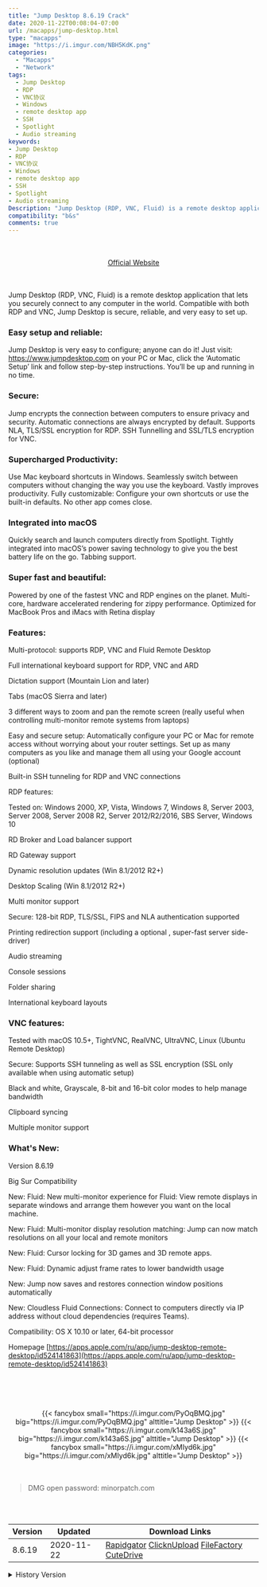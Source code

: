 ```yaml
---
title: "Jump Desktop 8.6.19 Crack"
date: 2020-11-22T00:08:04-07:00
url: /macapps/jump-desktop.html
type: "macapps"
image: "https://i.imgur.com/NBH5KdK.png"
categories:
  - "Macapps"
  - "Network"
tags:
  - Jump Desktop
  - RDP
  - VNC协议
  - Windows
  - remote desktop app
  - SSH
  - Spotlight
  - Audio streaming
keywords:
- Jump Desktop
- RDP
- VNC协议
- Windows
- remote desktop app
- SSH
- Spotlight
- Audio streaming
Description: "Jump Desktop (RDP, VNC, Fluid) is a remote desktop application that lets you securely connect to any computer in the world. Compatible with both RDP and VNC, Jump Desktop is secure, reliable, and very easy to set up."
compatibility: "b&s"
comments: true
---
```


<br/>
<br/>
<center>
<a href="https://apps.apple.com/ru/app/jump-desktop-remote-desktop/id524141863" target="blank"><div class="border px-4 border-blue-500 rounded-lg transition duration-500 
    ease-in-out w-48 text-lg text-blue-500 text-center hover:bg-blue-500 hover:text-white">
  Official Website 
</div></a>
</center>
<br/>
<br/>

Jump Desktop (RDP, VNC, Fluid) is a remote desktop application that lets you securely connect to any computer in the world. Compatible with both RDP and VNC, Jump Desktop is secure, reliable, and very easy to set up.

### Easy setup and reliable:

Jump Desktop is very easy to configure; anyone can do it! Just visit: https://www.jumpdesktop.com on your PC or Mac, click the ‘Automatic Setup’ link and follow step-by-step instructions. You’ll be up and running in no time.

### Secure:

Jump encrypts the connection between computers to ensure privacy and security. Automatic connections are always encrypted by default. Supports NLA, TLS/SSL encryption for RDP. SSH Tunnelling and SSL/TLS encryption for VNC.

### Supercharged Productivity:

Use Mac keyboard shortcuts in Windows. Seamlessly switch between computers without changing the way you use the keyboard. Vastly improves productivity. Fully customizable: Configure your own shortcuts or use the built-in defaults. No other app comes close.

### Integrated into macOS

Quickly search and launch computers directly from Spotlight. Tightly integrated into macOS’s power saving technology to give you the best battery life on the go. Tabbing support.

### Super fast and beautiful:

Powered by one of the fastest VNC and RDP engines on the planet. Multi-core, hardware accelerated rendering for zippy performance. Optimized for MacBook Pros and iMacs with Retina display

### Features:

Multi-protocol: supports RDP, VNC and Fluid Remote Desktop

Full international keyboard support for RDP, VNC and ARD

Dictation support (Mountain Lion and later)

Tabs (macOS Sierra and later)

3 different ways to zoom and pan the remote screen (really useful when controlling multi-monitor remote systems from laptops)

Easy and secure setup: Automatically configure your PC or Mac for remote access without worrying about your router settings. Set up as many computers as
you like and manage them all using your Google account (optional)

Built-in SSH tunneling for RDP and VNC connections

RDP features:



Tested on: Windows 2000, XP, Vista, Windows 7, Windows 8, Server 2003, Server 2008, Server 2008 R2, Server 2012/R2/2016, SBS Server, Windows 10

RD Broker and Load balancer support

RD Gateway support

Dynamic resolution updates (Win 8.1/2012 R2+)

Desktop Scaling (Win 8.1/2012 R2+)

Multi monitor support

Secure: 128-bit RDP, TLS/SSL, FIPS and NLA authentication supported

Printing redirection support (including a optional , super-fast server side-driver)

Audio streaming

Console sessions

Folder sharing

International keyboard layouts


### VNC features:



Tested with macOS 10.5+, TightVNC, RealVNC, UltraVNC, Linux (Ubuntu Remote Desktop)

Secure: Supports SSH tunneling as well as SSL encryption (SSL only available when using automatic setup)

Black and white, Grayscale, 8-bit and 16-bit color modes to help manage bandwidth

Clipboard syncing

Multiple monitor support


### What's New:

Version 8.6.19

Big Sur Compatibility

New: Fluid: New multi-monitor experience for Fluid: View remote displays in separate windows and arrange them however you want on the local machine.

New: Fluid: Multi-monitor display resolution matching: Jump can now match resolutions on all your local and remote monitors

New: Fluid: Cursor locking for 3D games and 3D remote apps.

New: Fluid: Dynamic adjust frame rates to lower bandwidth usage

New: Jump now saves and restores connection window positions automatically

New: Cloudless Fluid Connections: Connect to computers directly via IP address without cloud dependencies (requires Teams).

Compatibility: OS X 10.10 or later, 64-bit processor

Homepage [https://apps.apple.com/ru/app/jump-desktop-remote-desktop/id524141863](https://apps.apple.com/ru/app/jump-desktop-remote-desktop/id524141863)

<br/>
<br/>
<script async src="https://pagead2.googlesyndication.com/pagead/js/adsbygoogle.js"></script>
<ins class="adsbygoogle"
     style="display:block; text-align:center;"
     data-ad-layout="in-article"
     data-ad-format="fluid"
     data-ad-client="ca-pub-8746275014476192"
     data-ad-slot="5144997159"></ins>
<script>
     (adsbygoogle = window.adsbygoogle || []).push({});
</script>
<br/>
<br/>


<center>

<div class="w-full grid grid-cols-3 flex gap-2">
{{< fancybox small="https://i.imgur.com/PyOqBMQ.jpg" big="https://i.imgur.com/PyOqBMQ.jpg" alttitle="Jump Desktop" >}}
{{< fancybox small="https://i.imgur.com/k143a6S.jpg" big="https://i.imgur.com/k143a6S.jpg" alttitle="Jump Desktop" >}}
{{< fancybox small="https://i.imgur.com/xMIyd6k.jpg" big="https://i.imgur.com/xMIyd6k.jpg" alttitle="Jump Desktop" >}}
</div>

</center>

<br/>
<br/>


> DMG open password: minorpatch.com

<br/>

<br/>
<div id="history_version" class="history_version">

| Version | Updated | Download Links |
| ---- | ---- | ---- |
| 8.6.19 | 2020-11-22 | [Rapidgator](https://ouo.io/XHRmz73)   [ClicknUpload](https://ouo.io/nKlt0QH)   [FileFactory](https://ouo.io/1ms2gr)   [CuteDrive](https://ouo.io/FaJk4C) |
<details>
<summary>History Version</summary>

| Version | Updated | Download Links |
| ---- | ---- | ---- |
| 8.5.15 | 2020-05-10 | [UsersCloud](https://ouo.io/eumo31M)   [ClicknUpload](https://ouo.io/NYUjqU)   [FileFactory](https://ouo.io/KjFC4b)   [CuteDrive](https://ouo.io/w87vRU) |
| 8.5.8 | 2020-04-12 | [UsersCloud](https://ouo.io/v26bqu)   [ClicknUpload](https://ouo.io/2WxAWc)   [FileFactory](https://ouo.io/el7ujg)   [CuteDrive](https://ouo.io/dQXaOd) |
| 8.5.0 | 2020-04-08 | [UsersCloud](https://ouo.io/YMHYK7d)   [ClicknUpload](https://ouo.io/kGUdM3)   [FileFactory](https://ouo.io/3PM2CW)   [CuteDrive](https://ouo.io/8MbatO) |
</details>

</div>
